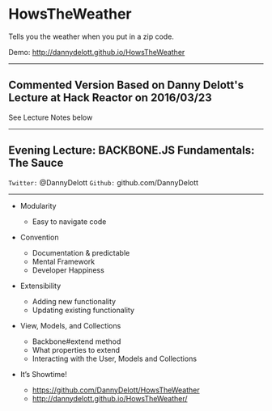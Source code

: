 # HowsTheWeather
Tells you the weather when you put in a zip code.

Demo: http://dannydelott.github.io/HowsTheWeather
___
## Commented Version Based on Danny Delott's Lecture at Hack Reactor on 2016/03/23

See Lecture Notes below
___
## Evening Lecture: BACKBONE.JS Fundamentals: The Sauce
`Twitter:` @DannyDelott
`Github:` github.com/DannyDelott
___

* Modularity
  * Easy to navigate code

* Convention
  * Documentation & predictable
  * Mental Framework
  * Developer Happiness

* Extensibility
  * Adding new functionality
  * Updating existing functionality

* View, Models, and Collections
  * Backbone#extend method
  * What properties to extend
  * Interacting with the  User, Models and Collections
  
* It’s Showtime!
  * https://github.com/DannyDelott/HowsTheWeather
  * http://dannydelott.github.io/HowsTheWeather/

